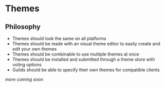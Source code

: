 # Themes

## Philosophy

-   Themes should look the same on all platforms
-   Themes should be made with an visual theme editor to easily create and edit your own themes
-   Themes should be combinable to use multiple themes at once
-   Themes should be installed and submitted through a theme store with voting options
-   Guilds should be able to specify their own themes for compatible clients

_more coming soon_
